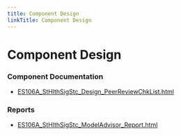 ```yaml
---
title: Component Design
linkTitle: Component Design
---
```


# Component Design
### Component Documentation

- [ES106A_StHlthSigStc_Design_PeerReviewChkList.html](Doc/ES106A_StHlthSigStc_Design_PeerReviewChkList.html)

### Reports

- [ES106A_StHlthSigStc_ModelAdvisor_Report.html](Reports/ES106A_StHlthSigStc_ModelAdvisor_Report.html)

